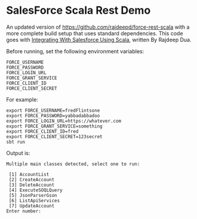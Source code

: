 # SalesForce Scala Rest Demo

An updated version of https://github.com/rajdeepd/force-rest-scala with a more complete build setup 
that uses standard dependencies. This code goes with [
Integrating With Salesforce Using Scala](https://developer.salesforce.com/blogs/developer-relations/2016/06/integrating-salesforce-using-scala.html), written By Rajdeep Dua.

Before running, set the following environment variables:

    FORCE_USERNAME
    FORCE_PASSWORD
    FORCE_LOGIN_URL
    FORCE_GRANT_SERVICE
    FORCE_CLIENT_ID
    FORCE_CLIENT_SECRET

For example: 

    export FORCE_USERNAME=fredFlintsone
    export FORCE_PASSWORD=yabbadabbadoo
    export FORCE_LOGIN_URL=https://whatever.com
    export FORCE_GRANT_SERVICE=something
    export FORCE_CLIENT_ID=fred
    export FORCE_CLIENT_SECRET=123secret
    sbt run
    
Output is:
    
    Multiple main classes detected, select one to run:
    
     [1] AccountList
     [2] CreateAccount
     [3] DeleteAccount
     [4] ExecuteSOQLQuery
     [5] JsonParserGson
     [6] ListApiServices
     [7] UpdateAccount
    Enter number: 
